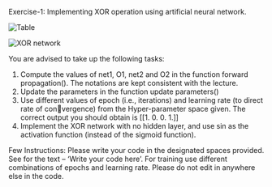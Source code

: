 Exercise-1: Implementing XOR operation using artificial neural network.


![Table](https://github.com/snehaoram/International_Summer_Course_Exercise1_NLP/assets/103923649/f1e33f7d-1977-4c3f-91bd-c012f441be51)


![XOR network](https://github.com/snehaoram/International_Summer_Course_Exercise1_NLP/assets/103923649/eef91a53-ef9c-4e0d-88e3-0e86fb8c52f6)


You are advised to take up the following tasks:
 1. Compute the values of net1, O1, net2 and O2 in the function forward propagation(). The notations are kept consistent with the lecture.
 2. Update the parameters in the function update parameters()
 3. Use different values of epoch (i.e., iterations) and learning rate (to direct rate of convergence) from the Hyper-parameter space given. The correct output you should obtain is [[1. 0. 0. 1.]]
 4. Implement the XOR network with no hidden layer, and use sin as the activation function (instead of the sigmoid function).

Few Instructions:
Please write your code in the designated spaces provided. See for the text – ‘Write your code here’. For training use different combinations of epochs and learning rate. Please do not edit in anywhere else in the code.
